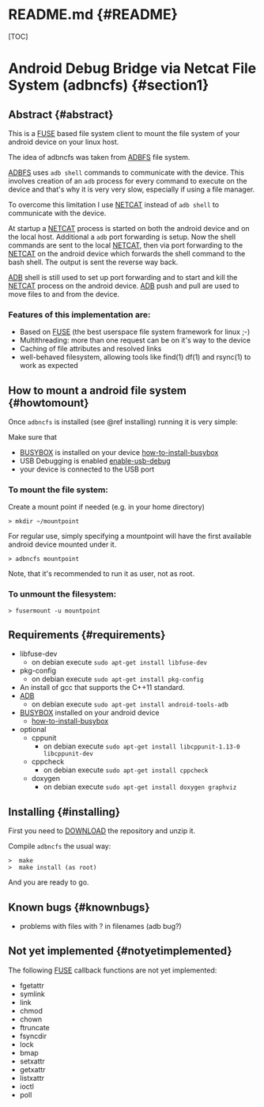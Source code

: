 README.md {#README}
=========

[TOC]

# Android Debug Bridge via Netcat File System (adbncfs) {#section1}

## Abstract {#abstract}

This is a [FUSE] based file system client to mount the file system of your
android device on your linux host.

The idea of adbncfs was taken from [ADBFS] file system.

[ADBFS] uses `adb shell` commands to communicate with the device.
This involves creation of an `adb` process for every command to execute on the
device and that's why it is very very slow, especially if using a  file
manager.

To overcome this limitation I use [NETCAT] instead of `adb shell` to
communicate with the device.

At startup a [NETCAT] process is started on both the android device and on
the local host. Additional a `adb` port forwarding is setup. Now the shell
commands are sent to the local [NETCAT], then via port forwarding to the
[NETCAT] on the android device which forwards the shell command to the bash
shell. The output is sent the reverse way back.

[ADB] shell is still used to set up port forwarding and to start and kill the
[NETCAT] process on the android device. [ADB] push and pull are used to move
files to and from the device.


### Features of this implementation are:

- Based on [FUSE] (the best userspace file system framework for linux ;-)
- Multithreading: more than one request can be on it's way to the device
- Caching of file attributes and resolved links
- well-behaved filesystem, allowing tools like find(1) df(1) and rsync(1) to work as expected

## How to mount a android file system {#howtomount}

Once `adbncfs` is installed (see @ref installing) running it is very simple:

Make sure that
- [BUSYBOX] is installed on your device [how-to-install-busybox]
- USB Debugging is enabled [enable-usb-debug]
- your device is connected to the USB port

### To mount the file system:

Create a mount point if needed (e.g. in your home directory)

    > mkdir ~/mountpoint

For regular use, simply specifying a mountpoint will have the first available
android device mounted under it.

    > adbncfs mountpoint

Note, that it's recommended to run it as user, not as root.

### To unmount the filesystem:

    > fusermount -u mountpoint

## Requirements {#requirements}

- libfuse-dev
  * on debian execute `sudo apt-get install libfuse-dev`
- pkg-config
  * on debian execute `sudo apt-get install pkg-config`
- An install of gcc that supports the C++11 standard.
- [ADB]
  * on debian execute `sudo apt-get install android-tools-adb`
- [BUSYBOX] installed on your android device
  * [how-to-install-busybox]
- optional
  + cppunit
    * on debian execute `sudo apt-get install libcppunit-1.13-0 libcppunit-dev`
  + cppcheck
    * on debian execute `sudo apt-get install cppcheck`
  + doxygen
    * on debian execute `sudo apt-get install doxygen graphviz`

## Installing {#installing}

First you need to [DOWNLOAD] the repository and unzip it.

Compile `adbncfs` the usual way:

    >  make
    >  make install (as root)

And you are ready to go.

## Known bugs {#knownbugs}

- problems with files with ? in filenames (adb bug?)

## Not yet implemented {#notyetimplemented}

The following [FUSE] callback functions are not yet implemented:
- fgetattr
- symlink
- link
- chmod
- chown
- ftruncate
- fsyncdir
- lock
- bmap
- setxattr
- getxattr
- listxattr
- ioctl
- poll


[ADBFS]: http://collectskin.com/adbfs/ "ADBFS"
[FUSE]: http://fuse.sourceforge.net/ "FUSE"
[ADB]: http://developer.android.com/tools/help/adb.html "ADB"
[NETCAT]: https://en.wikipedia.org/wiki/Netcat "netcat"
[BUSYBOX]: http://www.busybox.net/downloads/BusyBox.html "busybox"
[enable-usb-debug]: http://www.droidviews.com/how-to-enable-developer-optionsusb-debugging-mode-on-devices-with-android-4-2-jelly-bean/ "How to enable usb debugging"
[how-to-install-busybox]: http://forums.androidcentral.com/software-development-hacking/4446-how-installing-busybox-hand.html "How to install busybox"
[DOWNLOAD]: http://sourceforge.net/code-snapshots/svn/a/ad/adbncfs/code/adbncfs-code-2-trunk.zip "download"